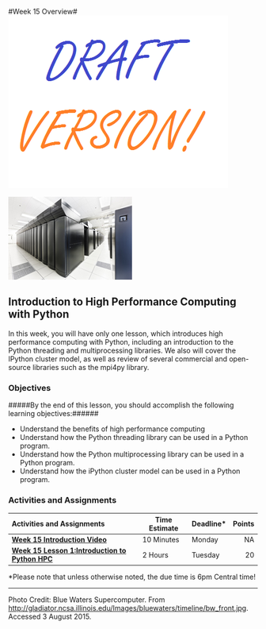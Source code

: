 #Week 15 Overview#
![Draft Image](../images/Draft_Version_picture.png)

![Blue Waters Supercomputer](images/bluewatersimage.jpg)
## Introduction to High Performance Computing with Python ##

In this week, you will have only one lesson, which introduces high performance computing with Python, including an introduction to the Python threading and multiprocessing libraries. We also will cover the IPython cluster model, as well as  review of several commercial and open-source libraries such as the mpi4py library.

### Objectives ###

#####By the end of this lesson, you should accomplish the following learning objectives:######

- Understand the benefits of high performance computing
- Understand how the Python threading library can be used in a Python program.
- Understand how the Python multiprocessing library can be used in a Python program.
- Understand how the iPython cluster model can be used in a Python program.

### Activities and Assignments ###

|Activities and Assignments | Time Estimate | Deadline* | Points|
|:------| -----|-------|----------:|
|**[Week 15 Introduction Video](https://mediaspace.illinois.edu/media/Week+Fifteen/1_adnicr0a)**|10 Minutes|Monday |NA|
|**[Week 15 Lesson 1:Introduction to Python HPC](lesson1.md)**| 2 Hours |Tuesday| 20|

*Please note that unless otherwise noted, the due time is 6pm Central time!

----------

Photo Credit: Blue Waters Supercomputer. From http://gladiator.ncsa.illinois.edu/Images/bluewaters/timeline/bw_front.jpg. Accessed 3 August 2015.
